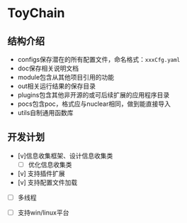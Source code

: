 # ToyChain

## 结构介绍
- configs保存潜在的所有配置文件，命名格式：``xxxCfg.yaml``
- doc保存相关说明文档
- module包含从其他项目引用的功能
- out相关运行结果的保存目录
- plugins包含其他非开源的或可后续扩展的应用程序目录
- pocs包含poc，格式应与nuclear相同，做到能直接导入
- utils自制通用函数库


## 开发计划
- [v]信息收集框架、设计信息收集类
    - [ ] 优化信息收集类
- [v] 支持插件扩展
- [v] 支持配置文件加载
- [ ] 多线程
- [ ] 支持win/linux平台

